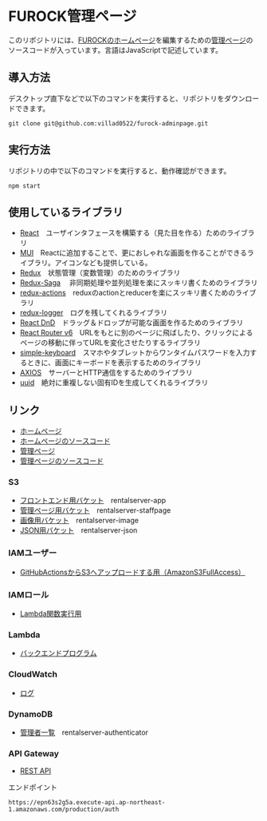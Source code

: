 # FUROCK管理ページ
このリポジトリには、[FUROCKのホームページ](https://fu-rock.com/)を編集するための[管理ページ](https://rentalserver-staffpage.s3.ap-northeast-1.amazonaws.com/index.html)のソースコードが入っています。言語はJavaScriptで記述しています。

## 導入方法
デスクトップ直下などで以下のコマンドを実行すると、リポジトリをダウンロードできます。

    git clone git@github.com:villad0522/furock-adminpage.git

## 実行方法
リポジトリの中で以下のコマンドを実行すると、動作確認ができます。

    npm start

## 使用しているライブラリ
 - [React](https://ja.reactjs.org/)　ユーザインタフェースを構築する（見た目を作る）ためのライブラリ
 - [MUI](https://mui.com/)　Reactに追加することで、更におしゃれな画面を作ることができるライブラリ。アイコンなども提供している。
 - [Redux](immutability-helper)　状態管理（変数管理）のためのライブラリ
 - [Redux-Saga](https://redux-saga.js.org/)　 非同期処理や並列処理を楽にスッキリ書くためのライブラリ
 - [redux-actions](https://redux-actions.js.org/)　reduxのactionとreducerを楽にスッキリ書くためのライブラリ
 - [redux-logger](https://npm.io/package/redux-logger)　ログを残してくれるライブラリ
 - [React DnD](https://react-dnd.github.io/react-dnd/about)　ドラッグ＆ドロップが可能な画面を作るためのライブラリ
 - [React Router v6](https://reactrouter.com/en/main)　URLをもとに別のページに飛ばしたり、クリックによるページの移動に伴ってURLを変化させたりするライブラリ
 - [simple-keyboard](https://virtual-keyboard.js.org/)　スマホやタブレットからワンタイムパスワードを入力するときに、画面にキーボードを表示するためのライブラリ
 - [AXIOS](https://axios-http.com/)　サーバーとHTTP通信をするためのライブラリ
 - [uuid](https://npm.io/package/uuid)　絶対に重複しない固有IDを生成してくれるライブラリ

## リンク
 - [ホームページ](https://fu-rock.com/)
 - [ホームページのソースコード](https://github.com/villad0522/furock-homepage)
 - [管理ページ](https://rentalserver-staffpage.s3.ap-northeast-1.amazonaws.com/index.html)
 - [管理ページのソースコード](https://github.com/villad0522/furock-adminpage)

### S3
 - [フロントエンド用バケット](https://s3.console.aws.amazon.com/s3/buckets/rentalserver-app?region=ap-northeast-1&tab=objects)　rentalserver-app
 - [管理ページ用バケット](https://s3.console.aws.amazon.com/s3/buckets/rentalserver-staffpage?region=ap-northeast-1&tab=objects)　rentalserver-staffpage
 - [画像用バケット](https://s3.console.aws.amazon.com/s3/buckets/rentalserver-image?region=ap-northeast-1&tab=objects)　rentalserver-image
 - [JSON用バケット](https://s3.console.aws.amazon.com/s3/buckets/rentalserver-json?region=ap-northeast-1&tab=objects)　rentalserver-json

### IAMユーザー
 - [GitHubActionsからS3へアップロードする用（AmazonS3FullAccess）](https://console.aws.amazon.com/iam/home#/users/GitHubActions)

### IAMロール
 - [Lambda関数実行用](https://us-east-1.console.aws.amazon.com/iamv2/home#/roles/details/rentalserver-role-rr0tsn92?section=permissions)

### Lambda
 - [バックエンドプログラム](https://ap-northeast-1.console.aws.amazon.com/lambda/home?region=ap-northeast-1#/functions/rentalserver?fullscreen=true&newFunction=true&tab=code)

### CloudWatch
 - [ログ](https://ap-northeast-1.console.aws.amazon.com/cloudwatch/home?region=ap-northeast-1#logsV2:log-groups/log-group/$252Faws$252Flambda$252Frentalserver)

### DynamoDB
 - [管理者一覧](https://ap-northeast-1.console.aws.amazon.com/dynamodbv2/home?region=ap-northeast-1#item-explorer?initialTagKey=&table=rentalserver-authenticator)　rentalserver-authenticator

### API Gateway
 - [REST API](https://ap-northeast-1.console.aws.amazon.com/apigateway/home?region=ap-northeast-1#/apis/epn63s2g5a/resources/c9nckyuhre)

エンドポイント

    https://epn63s2g5a.execute-api.ap-northeast-1.amazonaws.com/production/auth
